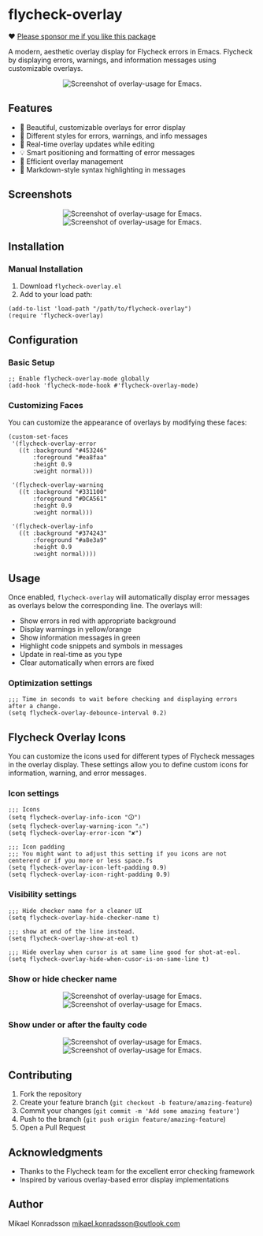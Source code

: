 # flycheck-overlay

❤️ [Please sponsor me if you like this package](https://github.com/sponsors/konrad1977)

A modern, aesthetic overlay display for Flycheck errors in Emacs. Flycheck by displaying errors, warnings, and information messages using customizable overlays.

<p align="center">
  <img src="https://github.com/konrad1977/flycheck-overlay/blob/main/screenshots/overlay_1.png" alt="Screenshot of overlay-usage for Emacs."/>
</p>

## Features

- 🎨 Beautiful, customizable overlays for error display
- 🚦 Different styles for errors, warnings, and info messages
- 🔄 Real-time overlay updates while editing
- 💡 Smart positioning and formatting of error messages
- 🎯 Efficient overlay management
- 📝 Markdown-style syntax highlighting in messages

## Screenshots

<p align="center">
  <img src="https://github.com/konrad1977/flycheck-overlay/blob/main/screenshots/overlay_2.png" alt="Screenshot of overlay-usage for Emacs."/>
  <img src="https://github.com/konrad1977/flycheck-overlay/blob/main/screenshots/overlay_3.png" alt="Screenshot of overlay-usage for Emacs."/>
</p>

## Installation

### Manual Installation

1. Download `flycheck-overlay.el`
2. Add to your load path:
```elisp
(add-to-list 'load-path "/path/to/flycheck-overlay")
(require 'flycheck-overlay)
```

## Configuration

### Basic Setup

```elisp
;; Enable flycheck-overlay-mode globally
(add-hook 'flycheck-mode-hook #'flycheck-overlay-mode)
```

### Customizing Faces

You can customize the appearance of overlays by modifying these faces:

```elisp
(custom-set-faces
 '(flycheck-overlay-error
   ((t :background "#453246"
       :foreground "#ea8faa"
       :height 0.9
       :weight normal)))
 
 '(flycheck-overlay-warning
   ((t :background "#331100"
       :foreground "#DCA561"
       :height 0.9
       :weight normal)))
 
 '(flycheck-overlay-info
   ((t :background "#374243"
       :foreground "#a8e3a9"
       :height 0.9
       :weight normal))))
```

## Usage

Once enabled, `flycheck-overlay` will automatically display error messages as overlays below the corresponding line. The overlays will:

- Show errors in red with appropriate background
- Display warnings in yellow/orange
- Show information messages in green
- Highlight code snippets and symbols in messages
- Update in real-time as you type
- Clear automatically when errors are fixed

### Optimization settings

```elisp
;;; Time in seconds to wait before checking and displaying errors after a change.
(setq flycheck-overlay-debounce-interval 0.2) 
```

## Flycheck Overlay Icons

You can customize the icons used for different types of Flycheck messages in the overlay display. These settings allow you to define custom icons for information, warning, and error messages.

### Icon settings

```elisp
;;; Icons
(setq flycheck-overlay-info-icon "🛈")
(setq flycheck-overlay-warning-icon "⚠")
(setq flycheck-overlay-error-icon "✘")

;;; Icon padding
;;; You might want to adjust this setting if you icons are not centererd or if you more or less space.fs
(setq flycheck-overlay-icon-left-padding 0.9)
(setq flycheck-overlay-icon-right-padding 0.9)
```

### Visibility settings

```elisp
;;; Hide checker name for a cleaner UI
(setq flycheck-overlay-hide-checker-name t) 

;;; show at end of the line instead.
(setq flycheck-overlay-show-at-eol t) 

;;; Hide overlay when cursor is at same line good for shot-at-eol.
(setq flycheck-overlay-hide-when-cusor-is-on-same-line t) 

```

### Show or hide checker name

<p align="center">
  <img src="https://github.com/konrad1977/flycheck-overlay/blob/main/screenshots/checker_name.png" alt="Screenshot of overlay-usage for Emacs."/>
  <img src="https://github.com/konrad1977/flycheck-overlay/blob/main/screenshots/no_checker_name.png" alt="Screenshot of overlay-usage for Emacs."/>
</p>

### Show under or after the faulty code

<p align="center">
  <img src="https://github.com/konrad1977/flycheck-overlay/blob/main/screenshots/eol.png" alt="Screenshot of overlay-usage for Emacs."/>
  <img src="https://github.com/konrad1977/flycheck-overlay/blob/main/screenshots/under.png" alt="Screenshot of overlay-usage for Emacs."/>
</p>

## Contributing

1. Fork the repository
2. Create your feature branch (`git checkout -b feature/amazing-feature`)
3. Commit your changes (`git commit -m 'Add some amazing feature'`)
4. Push to the branch (`git push origin feature/amazing-feature`)
5. Open a Pull Request


## Acknowledgments

- Thanks to the Flycheck team for the excellent error checking framework
- Inspired by various overlay-based error display implementations

## Author

Mikael Konradsson <mikael.konradsson@outlook.com>
  
